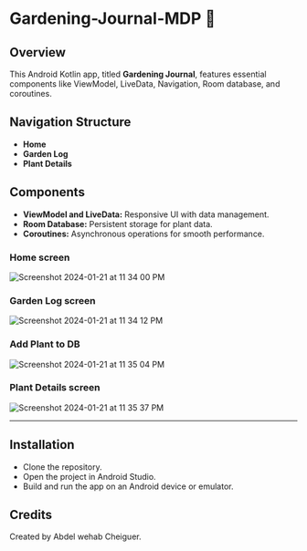 # Gardening-Journal-MDP :sunflower:

## Overview

This Android Kotlin app, titled **Gardening Journal**, features essential components like ViewModel, LiveData, Navigation, Room database, and coroutines.

## Navigation Structure

- **Home**
- **Garden Log**
- **Plant Details**

## Components

- **ViewModel and LiveData:** Responsive UI with data management.
- **Room Database:** Persistent storage for plant data.
- **Coroutines:** Asynchronous operations for smooth performance.


### Home screen
![Screenshot 2024-01-21 at 11 34 00 PM](https://github.com/cheiguer-abdou/Gardening-Journal/assets/78423699/60e3363d-6df6-4560-8ac2-344fcdaad6e8)


### Garden Log screen
![Screenshot 2024-01-21 at 11 34 12 PM](https://github.com/cheiguer-abdou/Gardening-Journal/assets/78423699/34e04a94-d562-48eb-8aaa-64aef5ca431f)


### Add Plant to DB
![Screenshot 2024-01-21 at 11 35 04 PM](https://github.com/cheiguer-abdou/Gardening-Journal/assets/78423699/d592b338-f0bc-40d5-8aee-4a6274f0b846)


### Plant Details screen
![Screenshot 2024-01-21 at 11 35 37 PM](https://github.com/cheiguer-abdou/Gardening-Journal/assets/78423699/56a864b7-ebc1-489d-a29a-1dad0427e301)


<hr>

## Installation
- Clone the repository.
- Open the project in Android Studio.
- Build and run the app on an Android device or emulator.

## Credits
Created by Abdel wehab Cheiguer.
